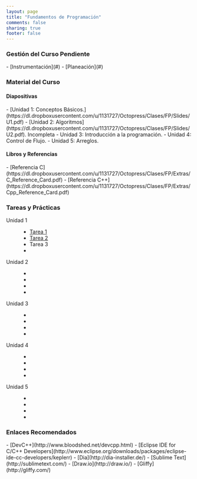 ```yaml
---
layout: page
title: "Fundamentos de Programación"
comments: false
sharing: true
footer: false
---
```

<h3>Gestión del Curso <span class="label label-warning">Pendiente</span></h3>
- [Instrumentación](#)
- [Planeación](#)

<h3>Material del Curso</h3>
<h4>Diapositivas</h4>
- [Unidad 1: Conceptos Básicos.](https://dl.dropboxusercontent.com/u/1131727/Octopress/Clases/FP/Slides/U1.pdf)
- [Unidad 2: Algoritmos](https://dl.dropboxusercontent.com/u/1131727/Octopress/Clases/FP/Slides/U2.pdf). <span class="label label-danger">Incompleta</span>
- Unidad 3: Introducción a la programación.
- Unidad 4: Control de Flujo.
- Unidad 5: Arreglos.

<h4>Libros y Referencias</h4>
- [Referencia C](https://dl.dropboxusercontent.com/u/1131727/Octopress/Clases/FP/Extras/C_Reference_Card.pdf)
- [Referencia C++](https://dl.dropboxusercontent.com/u/1131727/Octopress/Clases/FP/Extras/Cpp_Reference_Card.pdf)

<h3>Tareas y Prácticas</h3>
<dl class="dl-horizontal">
  <dt>Unidad 1</dt>
  <dd>
    <ul class="list-inline">
      <li><a href="https://dl.dropboxusercontent.com/u/1131727/Octopress/Clases/FP/HW/Tarea1.txt">Tarea 1</a></li>
      <li><a href="https://dl.dropboxusercontent.com/u/1131727/Octopress/Clases/FP/HW/Tarea2.pdf">Tarea 2</a></li>
      <li>Tarea 3</li>
      <li></li>
    </ul>
  </dd>
  <dt>Unidad 2</dt>
  <dd>
    <ul class="list-inline">
      <li></li>
      <li></li>
      <li></li>
      <li></li>
    </ul>
  </dd>
  <dt>Unidad 3</dt>
  <dd>
    <ul class="list-inline">
      <li></li>
      <li></li>
      <li></li>
      <li></li>
    </ul>
  </dd>
  <dt>Unidad 4</dt>
  <dd>
    <ul class="list-inline">
      <li></li>
      <li></li>
      <li></li>
      <li></li>
    </ul>
  </dd>
  <dt>Unidad 5</dt>
  <dd>
    <ul class="list-inline">
      <li></li>
      <li></li>
      <li></li>
      <li></li>
    </ul>
  </dd>
</dl>

<h3>Enlaces Recomendados</h3>
- [DevC++](http://www.bloodshed.net/devcpp.html)
- [Eclipse IDE for C/C++ Developers](http://www.eclipse.org/downloads/packages/eclipse-ide-cc-developers/keplerr)
- [Dia](http://dia-installer.de/)
- [Sublime Text](http://sublimetext.com/)
- [Draw.io](http://draw.io/)
- [Gliffy](http://gliffy.com/)
